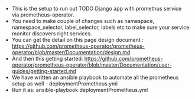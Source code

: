 - This is the setup to run out TODO Django app with  promethus service via prometheus-operator. 
- You need to make couple of changes such as namespace, namespace_selector, label_selector, labels etc to make sure your service monitor discovers right services. 
- You can get the detail on this page design document : https://github.com/prometheus-operator/prometheus-operator/blob/master/Documentation/design.md
- And then this getting started: https://github.com/prometheus-operator/prometheus-operator/blob/master/Documentation/user-guides/getting-started.md
- We have written an ansible playbook to automate all the prometheus setup as well - deploymentPrometheus.yml
- Run it as: ansible-playbook deploymentPrometheus.yml
